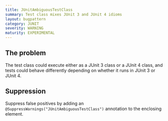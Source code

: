 ```yaml
---
title: JUnitAmbiguousTestClass
summary: Test class mixes JUnit 3 and JUnit 4 idioms
layout: bugpattern
category: JUNIT
severity: WARNING
maturity: EXPERIMENTAL
---
```


<!--
*** AUTO-GENERATED, DO NOT MODIFY ***
To make changes, edit the @BugPattern annotation or the explanation in docs/bugpattern.
-->

## The problem
The test class could execute either as a JUnit 3 class or a JUnit 4 class, and tests could behave differently depending on whether it runs in JUnit 3 or JUnit 4.

## Suppression
Suppress false positives by adding an `@SuppressWarnings("JUnitAmbiguousTestClass")` annotation to the enclosing element.
